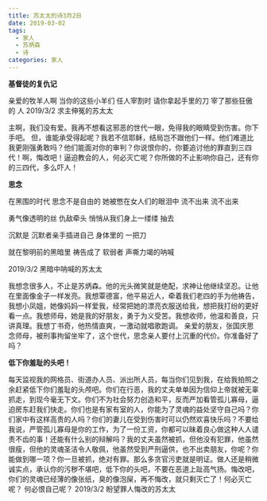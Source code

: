 ```yaml
---
title: 苏太太的诗3月2日
date: 2019-03-02
tags:
  - 家人
  - 苏炳森
  - 诗
categories: 家人
---
```


**基督徒的复仇记**

亲爱的牧羊人啊
当你的这些小羊们
任人宰割时
请你拿起手里的刀
宰了那些狂傲的
人
2019/3/2
求主伸冤的苏太太

主啊，我们没有爱。我再不想看这邪恶的世代一眼，免得我的眼睛受到伤害。你下手吧。
但，谁能承受得起呢？我若不信耶稣，结局岂不跟他们一样。他们难道比我更刚强勇敢吗？他们能面对你的审判？你说恨你的，你要追讨他的罪直到三四代！啊，悔改吧！逼迫教会的人，何必灭亡呢？你所做的不止影响你自己，还有你的三四代，多么吓人！


**思念**

在黑围的时代
思念不是自由的
她被憋在女人们的眼泪中
流不出来
流不出来

勇气像透明的丝
仇敌牵头
悄悄从我们身上一缕缕
抽去

沉默是
沉默者亲手插进自己
身体里的
一把刀

就在黎明前的黑暗里
祷告成了
软弱者
声嘶力竭的呐喊

2019/3/2
黑暗中呐喊的苏太太

我想念很多人，不止是苏炳森。他的光头微笑就是绝配，求神让他继续坚忍。让他在里面像金子一样发亮。我想覃德富，他平易近人，牵着我们老四的手为他祷告，我想小凤姐，她像妈妈一样爱我，经常把她的漂亮衣服送给我，想把我打纷的更好看一点。我想师母，她是我的好朋友，勇于为义受苦。我想收师，他温和善良，只讲真理。我想丁书奇，他热情直爽，一激动就唱歌跑调。
亲爱的朋友，张国庆思念师母，被刑事拘留坐牢了，这个世代，思念亲人要付上沉重的代价。你准备好了吗？
​

**低下你羞耻的头吧！**

每天监视我的网格员、街道办人员、派出所人员，每当你们见到我，在给我拍照之余赶紧低下你们羞耻的头颅吧。你们在行恶，我的丈夫单单因为信仰上帝就被无辜抓走，到现今毫无下文。你们不为社会努力创造和平，反而严加看管孤儿寡母，逼迫房东赶我们快走。你们也是有家有室的人，你能为了灵魂的益处坚守自己吗？你们家中有这样高贵的人吗？你们的妻儿在受到伤害时可以仍然欢喜快乐吗？不要给我说，严管孤儿寡母是你的工作，为了一份工资，你都可以昧着良心做这种人人谴责不齿的事！还能有什么别的辩解吗？我的丈夫虽然被抓，但他没有犯罪，他虽然很瘦，但他的灵魂圣洁令人敬佩，他虽然受到严刑逼供，也不出卖朋友，你呢？你能做到哪一项？你一旦被抓，绝对有罪。那么多贪官污吏就是明证。做人还是稍微诚实点，承认你的污秽不堪吧，低下你的头吧，不要在恶道上趾高气扬。悔改吧，你们的灵魂已经薄的像张纸，臭的像泡屎，再不悔改，就只剩灭亡了！何必灭亡呢？
何必恨自己呢？
2019/3/2
盼望罪人悔改的苏太太
​







​
